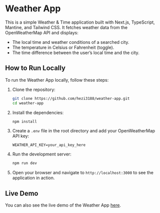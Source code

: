 # Weather App

This is a simple Weather & Time application built with Next.js, TypeScript, Mantine, and Tailwind CSS. It fetches weather data from the OpenWeatherMap API and displays:

- The local time and weather conditions of a searched city.
- The temperature in Celsius or Fahrenheit (toggle).
- The time difference between the user’s local time and the city.

## How to Run Locally

To run the Weather App locally, follow these steps:

1. Clone the repository:

   ```bash
   git clone https://github.com/hezi3188/weather-app.git
   cd weather-app
   ```

2. Install the dependencies:

   ```bash
   npm install
   ```

3. Create a `.env` file in the root directory and add your OpenWeatherMap API key:

   ```plaintext
   WEATHER_API_KEY=your_api_key_here
   ```

4. Run the development server:

   ```bash
   npm run dev
   ```

5. Open your browser and navigate to `http://localhost:3000` to see the application in action.

## Live Demo

You can also see the live demo of the Weather App [here](https://weather-app-five-nu-16.vercel.app/).
